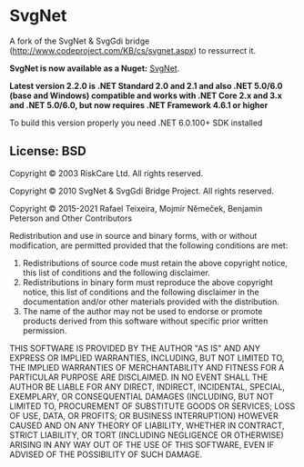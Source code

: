 # SvgNet

A fork of the SvgNet & SvgGdi bridge (http://www.codeproject.com/KB/cs/svgnet.aspx) to ressurrect it.

__SvgNet is now available as a Nuget:__ [SvgNet](https://www.nuget.org/packages/SvgNet/).

__Latest version 2.2.0 is .NET Standard 2.0 and 2.1 and also .NET 5.0/6.0 (base and Windows) compatible and works with .NET Core 2.x and 3.x and .NET 5.0/6.0, but now requires .NET Framework 4.6.1 or higher__

To build this version properly you need .NET 6.0.100+ SDK installed

## License: BSD

Copyright &copy; 2003 RiskCare Ltd.  All rights reserved.

Copyright &copy; 2010 SvgNet & SvgGdi Bridge Project. All rights reserved.

Copyright &copy; 2015-2021 Rafael Teixeira, Mojmír Němeček, Benjamin Peterson and Other Contributors

Redistribution and use in source and binary forms, with or without
modification, are permitted provided that the following conditions
are met:

1. Redistributions of source code must retain the above copyright
   notice, this list of conditions and the following disclaimer.
2. Redistributions in binary form must reproduce the above copyright
   notice, this list of conditions and the following disclaimer in the
   documentation and/or other materials provided with the distribution.
3. The name of the author may not be used to endorse or promote products
   derived from this software without specific prior written permission.

THIS SOFTWARE IS PROVIDED BY THE AUTHOR "AS IS" AND ANY EXPRESS OR
IMPLIED WARRANTIES, INCLUDING, BUT NOT LIMITED TO, THE IMPLIED WARRANTIES
OF MERCHANTABILITY AND FITNESS FOR A PARTICULAR PURPOSE ARE DISCLAIMED.
IN NO EVENT SHALL THE AUTHOR BE LIABLE FOR ANY DIRECT, INDIRECT,
INCIDENTAL, SPECIAL, EXEMPLARY, OR CONSEQUENTIAL DAMAGES (INCLUDING, BUT
NOT LIMITED TO, PROCUREMENT OF SUBSTITUTE GOODS OR SERVICES; LOSS OF USE,
DATA, OR PROFITS; OR BUSINESS INTERRUPTION) HOWEVER CAUSED AND ON ANY
THEORY OF LIABILITY, WHETHER IN CONTRACT, STRICT LIABILITY, OR TORT
(INCLUDING NEGLIGENCE OR OTHERWISE) ARISING IN ANY WAY OUT OF THE USE OF
THIS SOFTWARE, EVEN IF ADVISED OF THE POSSIBILITY OF SUCH DAMAGE. 
